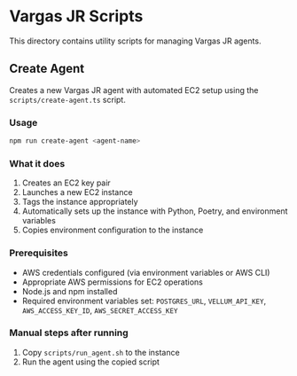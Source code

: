 # Vargas JR Scripts

This directory contains utility scripts for managing Vargas JR agents.

## Create Agent

Creates a new Vargas JR agent with automated EC2 setup using the `scripts/create-agent.ts` script.

### Usage

```bash
npm run create-agent <agent-name>
```

### What it does

1. Creates an EC2 key pair
2. Launches a new EC2 instance
3. Tags the instance appropriately
4. Automatically sets up the instance with Python, Poetry, and environment variables
5. Copies environment configuration to the instance

### Prerequisites

- AWS credentials configured (via environment variables or AWS CLI)
- Appropriate AWS permissions for EC2 operations
- Node.js and npm installed
- Required environment variables set: `POSTGRES_URL`, `VELLUM_API_KEY`, `AWS_ACCESS_KEY_ID`, `AWS_SECRET_ACCESS_KEY`

### Manual steps after running

1. Copy `scripts/run_agent.sh` to the instance
2. Run the agent using the copied script
